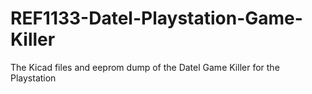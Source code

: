 # REF1133-Datel-Playstation-Game-Killer
The Kicad files and eeprom dump of the Datel Game Killer for the Playstation

